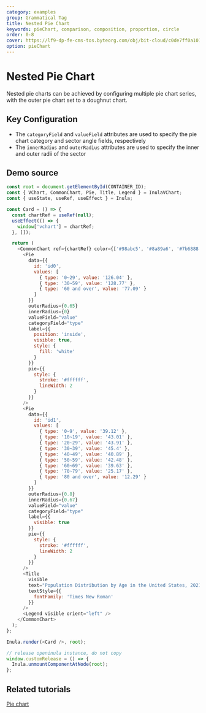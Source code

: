 ```yaml
---
category: examples
group: Grammatical Tag
title: Nested Pie Chart
keywords: pieChart, comparison, composition, proportion, circle
order: 0-8
cover: https://lf9-dp-fe-cms-tos.byteorg.com/obj/bit-cloud/c0de7ff0a101bd4cb25c81708.png
option: pieChart
---
```


# Nested Pie Chart

Nested pie charts can be achieved by configuring multiple pie chart series, with the outer pie chart set to a doughnut chart.

## Key Configuration

- The `categoryField` and `valueField` attributes are used to specify the pie chart category and sector angle fields, respectively
- The `innerRadius` and `outerRadius` attributes are used to specify the inner and outer radii of the sector

## Demo source

```javascript livedemo template=openinula-vchart
const root = document.getElementById(CONTAINER_ID);
const { VChart, CommonChart, Pie, Title, Legend } = InulaVChart;
const { useState, useRef, useEffect } = Inula;

const Card = () => {
  const chartRef = useRef(null);
  useEffect(() => {
    window['vchart'] = chartRef;
  }, []);

  return (
    <CommonChart ref={chartRef} color={['#98abc5', '#8a89a6', '#7b6888', '#6b486b', '#a05d56', '#d0743c', '#ff8c00']}>
      <Pie
        data={{
          id: 'id0',
          values: [
            { type: '0~29', value: '126.04' },
            { type: '30~59', value: '128.77' },
            { type: '60 and over', value: '77.09' }
          ]
        }}
        outerRadius={0.65}
        innerRadius={0}
        valueField="value"
        categoryField="type"
        label={{
          position: 'inside',
          visible: true,
          style: {
            fill: 'white'
          }
        }}
        pie={{
          style: {
            stroke: '#ffffff',
            lineWidth: 2
          }
        }}
      />
      <Pie
        data={{
          id: 'id1',
          values: [
            { type: '0~9', value: '39.12' },
            { type: '10~19', value: '43.01' },
            { type: '20~29', value: '43.91' },
            { type: '30~39', value: '45.4' },
            { type: '40~49', value: '40.89' },
            { type: '50~59', value: '42.48' },
            { type: '60~69', value: '39.63' },
            { type: '70~79', value: '25.17' },
            { type: '80 and over', value: '12.29' }
          ]
        }}
        outerRadius={0.8}
        innerRadius={0.67}
        valueField="value"
        categoryField="type"
        label={{
          visible: true
        }}
        pie={{
          style: {
            stroke: '#ffffff',
            lineWidth: 2
          }
        }}
      />
      <Title
        visible
        text="Population Distribution by Age in the United States, 2021 (in millions)"
        textStyle={{
          fontFamily: 'Times New Roman'
        }}
      />
      <Legend visible orient="left" />
    </CommonChart>
  );
};

Inula.render(<Card />, root);

// release openinula instance, do not copy
window.customRelease = () => {
  Inula.unmountComponentAtNode(root);
};
```

## Related tutorials

[Pie chart](link)
